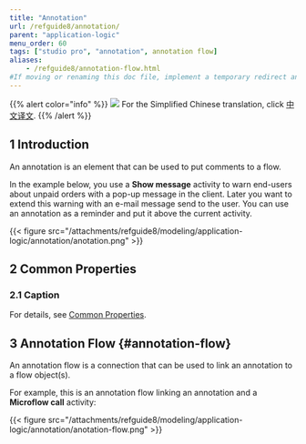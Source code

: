 ```yaml
---
title: "Annotation"
url: /refguide8/annotation/
parent: "application-logic"
menu_order: 60
tags: ["studio pro", "annotation", annotation flow]
aliases:
    - /refguide8/annotation-flow.html
#If moving or renaming this doc file, implement a temporary redirect and let the respective team know they should update the URL in the product. See Mapping to Products for more details.
---
```


{{% alert color="info" %}}
<img src="/attachments/china.png" class="d-inline-block" /> For the Simplified Chinese translation, click [中文译文](https://cdn.mendix.tencent-cloud.com/documentation/refguide8/annotation.pdf).
{{% /alert %}}

## 1 Introduction

An annotation is an element that can be used to put comments to a flow.

In the example below, you use a **Show message** activity to warn end-users about unpaid orders with a pop-up message in the client. Later you want to extend this warning with an e-mail message send to the user. You can use an annotation as a reminder and put it above the current activity.

{{< figure src="/attachments/refguide8/modeling/application-logic/annotation/anotation.png" >}}

## 2 Common Properties

### 2.1 Caption

For details, see [Common Properties](/refguide8/microflow-element-common-properties/).

## 3 Annotation Flow {#annotation-flow}

An annotation flow is a connection that can be used to link an annotation to a flow object(s).

For example, this is an annotation flow linking an annotation and a **Microflow call** activity:

{{< figure src="/attachments/refguide8/modeling/application-logic/annotation/anotation-flow.png" >}}